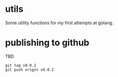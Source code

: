# utils
Some utility functions for my first attempts at golang.

# publishing to github
TBD

    git tag v0.0.2
    git push origin v0.0.2


